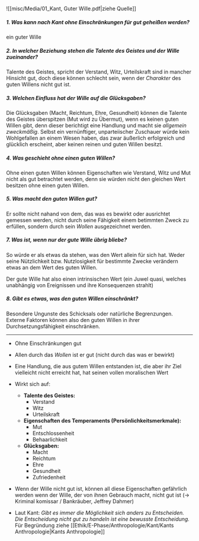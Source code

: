 ![[misc/Media/01_Kant, Guter Wille.pdf|ziehe Quelle]]

##### 1. Was kann nach Kant ohne Einschränkungen für gut geheißen werden?
ein guter Wille 
##### 2. In welcher Beziehung stehen die Talente des Geistes und der Wille zueinander?
Talente des Geistes, spricht der Verstand, Witz, Urteilskraft sind in mancher Hinsicht gut, doch diese können schlecht sein, wenn der *Charakter* des guten Willens nicht gut ist.

##### 3. Welchen Einfluss hat der Wille auf die Glücksgaben?
Die Glücksgaben (Macht, Reichtum, Ehre, Gesundheit) können die Talente des Geistes überspitzen (Mut wird zu Übermut), wenn es keinen guten Willen gibt, denn dieser berichtigt eine Handlung und macht sie *allgemein zweckmäßig*. Selbst ein vernünftiger, unparteiischer Zuschauer würde kein Wohlgefallen an einem Wesen haben, das zwar äußerlich erfolgreich und glücklich erscheint, aber keinen reinen und guten Willen besitzt.

##### 4. Was geschieht ohne einen guten Willen? 
Ohne einen guten Willen können Eigenschaften wie Verstand, Witz und Mut nicht als gut betrachtet werden, denn sie würden nicht den gleichen Wert besitzen ohne einen guten Willen.

##### 5. Was macht den guten Willen gut? 
Er sollte nicht nahand von dem, das was es bewirkt oder ausrichtet gemessen werden, nicht durch seine Fähigkeit einem betimmten Zweck zu erfüllen, sondern durch sein *Wollen* ausgezeichnet werden. 


##### 7. Was ist, wenn nur der gute Wille übrig bliebe? 
So würde er als etwas da stehen, was den Wert allein für sich hat. Weder seine Nützlichkeit bzw. Nutzlosigkeit für bestimmte Zwecke  verändern etwas an dem Wert des guten Willen. 

Der gute Wille hat also einen intrinsischen Wert (ein Juwel quasi, welches unabhängig von Ereignissen und ihre Konsequenzen strahlt)


##### 8. Gibt es etwas, was den guten Willen einschränkt? 
Besondere Ungunste des Schicksals oder natürliche Begrenzungen. Externe Faktoren können also den guten Willen in ihrer Durchsetzungsfähigkeit einschränken. 

***

- Ohne Einschränkungen gut 
- Allen durch das *Wollen* ist er gut (nicht durch das was er bewirkt)
- Eine Handlung, die aus gutem Willen entstanden ist, die aber ihr Ziel vielleicht nicht erreicht hat, hat  seinen vollen moralischen Wert
- Wirkt sich auf: 
	- **Talente des Geistes:** 
		- Verstand 
		- Witz 
		- Urteilskraft
	- **Eigenschaften des Temperaments (Persönlichkeitsmerkmale):**
		- Mut 
		- Entschlossenheit 
		- Behaarlichkeit
	- **Glücksgaben:** 
		- Macht 
		- Reichtum 
		- Ehre
		- Gesundheit
		- Zufriedenheit 
		  
- Wenn der Wille nicht gut ist, können all diese Eigenschaften gefährlich werden wenn der Wille, der von ihnen Gebrauch macht, nicht gut ist (→ Kriminal komissar / Bankräuber, Jeffrey Dahmer)
- Laut Kant: *Gibt es immer die Möglichkeit sich anders zu Entscheiden. Die Entscheidung nicht gut zu handeln ist eine bewusste Entscheidung.* Für Begründung ziehe [[Ethik/E-Phase/Anthropologie/Kant/Kants Anthropologie|Kants Anthropologie]]
